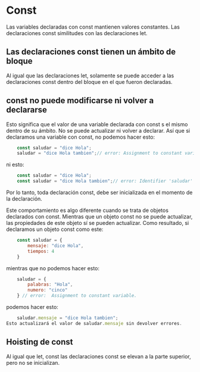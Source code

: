 # Const
Las variables declaradas con const mantienen valores constantes. Las declaraciones const similitudes con las declaraciones let.

## Las declaraciones const tienen un ámbito de bloque
Al igual que las declaraciones let, solamente se puede acceder a las declaraciones const dentro del bloque en el que fueron declaradas.

## const no puede modificarse ni volver a declararse
Esto significa que el valor de una variable declarada con const s el mismo dentro de su ámbito. No se puede actualizar ni volver a declarar. Así que si declaramos una variable con const, no podemos hacer esto:
````js
    const saludar = "dice Hola";
    saludar = "dice Hola tambien";// error: Assignment to constant variable. 
````
ni esto:
````js
    const saludar = "dice Hola";
    const saludar = "dice Hola tambien";// error: Identifier 'saludar' has already been declared
````
Por lo tanto, toda declaración const, debe ser inicializada en el momento de la declaración.

Este comportamiento es algo diferente cuando se trata de objetos declarados con const. Mientras que un objeto const no se puede actualizar, las propiedades de este objeto sí se pueden actualizar. Como resultado, si declaramos un objeto const como este:
````js
    const saludar = {
        mensaje: "dice Hola",
        tiempos: 4
    }
````
mientras que no podemos hacer esto:
````js
    saludar = {
        palabras: "Hola",
        numero: "cinco"
    } // error:  Assignment to constant variable.
````
podemos hacer esto:
````js
    saludar.mensaje = "dice Hola tambien";
Esto actualizará el valor de saludar.mensaje sin devolver errores.
````
## Hoisting de const
Al igual que let, const las declaraciones const se elevan a la parte superior, pero no se inicializan.